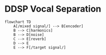 # DDSP Vocal Separation

```mermaid
flowchart TD
    A[/mixed signal/] --> B[encoder]
    B --> C[harmonics]
    B --> D[noise]
    C --> E[reverb]
    D --> E
    E --> F[/target signal/]
```
